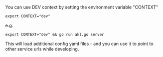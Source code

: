
You can use DEV context by setting the environment variable "CONTEXT"

```
export CONTEXT="dev"
```


e.g.

```
export CONTEXT="dev" && go run akl.go server
```

This will load additional config yaml files - and you can use it to point to other service urls while developing.
